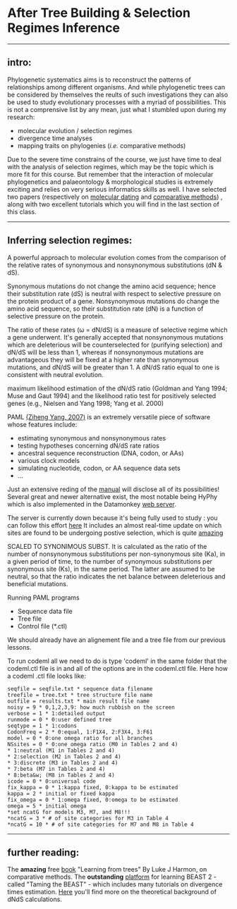# After Tree Building & Selection Regimes Inference



 
---




## intro: 

Phylogenetic systematics aims is to reconstruct the patterns of relationships among different organisms. 
And while phylogenetic trees can be considered by themselves the reults of such investigations they can also be
used to study evolutionary processes with a myriad of possibilities. This is not a comprensive list by any mean, 
just what I stumbled upon during my research:

* molecular evolution / selection regimes
* divergence time analyses
* mapping traits on phylogenies (_i.e._ comparative methods)

Due to the severe time constrains of the course, we just have time to deal with the analysis of selection regimes,
which may be the topic which is more fit for this course. But remember that the interaction of
molecular phylogenetics and palaeontology & morphological studies is extremely exciting and
relies on very serious informatics skills as well. I have selected two papers (respectively on
[molecular dating](https://doi.org/10.1111/brv.12390) and [comparative methods]())
, along with two excellent tutorials which you will find in the last section of this class.




---




## Inferring selection regimes: 

A powerful approach to molecular evolution comes from the comparison of 
the relative rates of synonymous and nonsynonymous substitutions (dN & dS).


Synonymous mutations do not change the amino acid sequence; hence their substitution rate (dS) is neutral 
with respect to selective pressure on the protein product of a gene.
Nonsynonymous mutations do change the amino acid sequence, so their substitution rate (dN) is a
function of selective pressure on the protein. 

The ratio of these rates (ω = dN/dS) is a measure of selective regime which a gene underwent. 
It's generally accepted that nonsynonymous mutations which are deleterious will be counterselected for
(purifying selection) and dN/dS will be less than 1, whereas if nonsynonymous mutations
are advantageous they will be fixed at a higher rate than synonymous mutations, and dN/dS will
be greater than 1. A dN/dS ratio equal to one is consistent with neutral evolution.


 maximum
likelihood estimation of the dN/dS ratio (Goldman and Yang 1994; Muse and Gaut 1994) and the
likelihood ratio test for positively selected genes (e.g., Nielsen and Yang 1998; Yang et al. 2000)



PAML [(Ziheng Yang, 2007)](https://academic.oup.com/mbe/article/24/8/1586/1103731) 
is an extremely versatile piece of software whose features include:

* estimating synonymous and nonsynonymous rates
* testing hypotheses concerning dN/dS rate ratios
* ancestral sequence reconstruction (DNA, codon, or AAs)
* various clock models
* simulating nucleotide, codon, or AA sequence data sets
* ...

Just an extensive reding of the [manual](http://abacus.gene.ucl.ac.uk/software/pamlDOC.pdf) will disclose all
of its possibilities! Several great and newer alternative exist, the most notable being HyPhy which is also
implemented in the Datamonkey [web server](https://www.datamonkey.org/).

The server is currently down because it's being fully used to study : you can follow this effort [here](http://covid19.datamonkey.org/)
It includes an almost real-time update on which sites are found to be undergoing postive selection, which is quite [amazing](http://covid19.datamonkey.org/2020/04/01/covid19-analysis/)


SCALED TO SYNONIMOUS SUBST.  It is calculated as the ratio of the number of nonsynonymous substitutions per non-synonymous site (Ka), in a given period of time, to the number of synonymous substitutions per synonymous site (Ks), in the same period. The latter are assumed to be neutral, so that the ratio indicates the net balance between deleterious and beneficial mutations. 


Running PAML programs
* Sequence data file
* Tree file
* Control file (*.ctl) 


We should already have an alignement file and a tree file from our previous lessons.

To run codeml all we need to do is type 'codeml' in the same folder that the codeml.ctl file is in and all 
of the options are in the codeml.ctl file. Here how a codeml .ctl file looks like:

```
seqfile = seqfile.txt * sequence data filename
treefile = tree.txt * tree structure file name
outfile = results.txt * main result file name
noisy = 9 * 0,1,2,3,9: how much rubbish on the screen
verbose = 1 * 1:detailed output
runmode = 0 * 0:user defined tree
seqtype = 1 * 1:codons
CodonFreq = 2 * 0:equal, 1:F1X4, 2:F3X4, 3:F61
model = 0 * 0:one omega ratio for all branches
NSsites = 0 * 0:one omega ratio (M0 in Tables 2 and 4)
* 1:neutral (M1 in Tables 2 and 4)
* 2:selection (M2 in Tables 2 and 4)
* 3:discrete (M3 in Tables 2 and 4)
* 7:beta (M7 in Tables 2 and 4)
* 8:beta&w; (M8 in Tables 2 and 4)
icode = 0 * 0:universal code
fix_kappa = 0 * 1:kappa fixed, 0:kappa to be estimated
kappa = 2 * initial or fixed kappa
fix_omega = 0 * 1:omega fixed, 0:omega to be estimated
omega = 5 * initial omega
*set ncatG for models M3, M7, and M8!!!
*ncatG = 3 * # of site categories for M3 in Table 4
*ncatG = 10 * # of site categories for M7 and M8 in Table 4
 ```








---




## further reading: 

The **amazing** free [book](https://lukejharmon.github.io/pcm/) "Learning from trees" By Luke J Harmon, on comparative methods.
The **outstanding** [platform](https://taming-the-beast.org/) for learning BEAST 2 - called "Taming the BEAST" - which includes many tutorials on divergence times estimation.
[Here](http://evomicsorg.wpengine.netdna-cdn.com/wp-content/uploads/2011/08/bielawski_paml_review.pdf) you'll find more on the theoretical background of dNdS calculations. 
